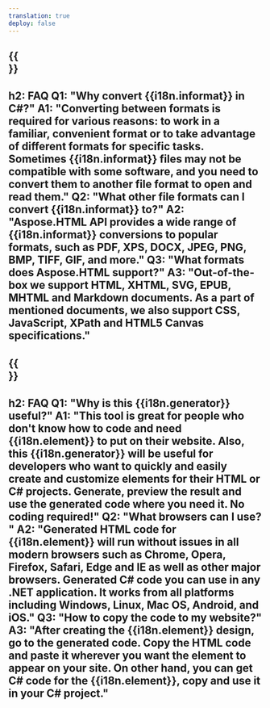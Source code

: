 ```yaml
---
translation: true
deploy: false
---
```


{{<section faq>}}
---
h2: FAQ
Q1: "Why convert {{i18n.informat}} in C#?"
A1: "Converting between formats is required for various reasons: to work in a familiar, convenient format or to take advantage of different formats for specific tasks. Sometimes {{i18n.informat}} files may not be compatible with some software, and you need to convert them to another file format to open and read them."
Q2: "What other file formats can I convert {{i18n.informat}} to?"
A2: "Aspose.HTML API provides a wide range of {{i18n.informat}} conversions to popular formats, such as PDF, XPS, DOCX, JPEG, PNG, BMP, TIFF, GIF, and more."
Q3: "What formats does Aspose.HTML support?"
A3: "Out-of-the-box we support HTML, XHTML, SVG, EPUB, MHTML and Markdown documents. As a part of mentioned documents, we also support CSS, JavaScript, XPath and HTML5 Canvas specifications."
---

{{<section faq-generatos>}}
---
h2: FAQ
Q1: "Why is this {{i18n.generator}} useful?"
A1: "This tool is great for people who don't know how to code and need {{i18n.element}} to put on their website. Also, this {{i18n.generator}} will be useful for developers who want to quickly and easily create and customize elements for their HTML or C# projects. Generate, preview the result and use the generated code where you need it. No coding required!"
Q2: "What browsers can I use? "
A2: "Generated HTML code for {{i18n.element}} will run without issues in all modern browsers such as Chrome, Opera, Firefox, Safari, Edge and IE as well as other major browsers. Generated C# code you can use in any .NET application. It works from all platforms including Windows, Linux, Mac OS, Android, and iOS."
Q3: "How to copy the code to my website?"
A3: "After creating the {{i18n.element}} design, go to the generated code. Copy the HTML code and paste it wherever you want the element to appear on your site. On other hand, you can get C# code for the {{i18n.element}}, copy and use it in your C# project."
---
